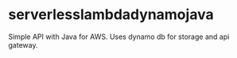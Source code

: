 # serverlesslambdadynamojava
Simple API with Java for AWS. Uses dynamo db for storage and api gateway.
